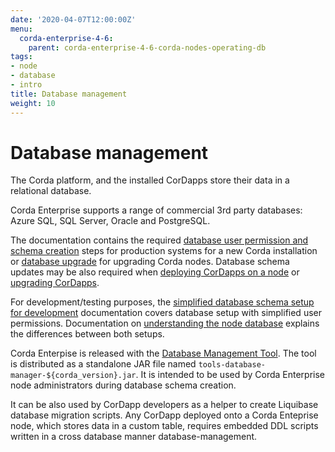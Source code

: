 ```yaml
---
date: '2020-04-07T12:00:00Z'
menu:
  corda-enterprise-4-6:
    parent: corda-enterprise-4-6-corda-nodes-operating-db
tags:
- node
- database
- intro
title: Database management
weight: 10
---
```



# Database management

The Corda platform, and the installed CorDapps store their data in a relational database.

Corda Enterprise supports a range of commercial 3rd party databases: Azure SQL, SQL Server, Oracle and PostgreSQL.

The documentation contains the required [database user permission and schema creation](node/operating/node-database-admin.md) steps
for production systems for a new Corda installation or [database upgrade](node/operating/cm-upgrading-node.md#node-upgrade-notes-update-database-ref) for upgrading Corda nodes.
Database schema updates may be also required when [deploying CorDapps on a node](node/operating/node-operations-cordapp-deployment.md)
or [upgrading CorDapps](node/operating/node-operations-upgrade-cordapps.md).

For development/testing purposes, the [simplified database schema setup for development](node/operating/node-database-developer.md) documentation covers database setup with simplified user permissions. Documentation on [understanding the node database](node/operating/node-database.md) explains the differences between both setups.

Corda Enterpise is released with the [Database Management Tool](node/operating/node-database.md#database-management-tool-ref).
The tool is distributed as a standalone JAR file named `tools-database-manager-${corda_version}.jar`.
It is intended to be used by Corda Enterprise node administrators during database schema creation.

It can be also used by CorDapp developers as a helper to create Liquibase database migration scripts.
Any CorDapp deployed onto a Corda Enteprise node, which stores data in a custom table,
requires embedded DDL scripts written in a cross database manner database-management.

